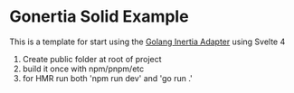 # Gonertia Solid Example

This is a template for start using the [Golang Inertia Adapter](https://github.com/romsar/gonertia) using Svelte 4

1. Create public folder at root of project
2. build it once with npm/pnpm/etc
3. for HMR run both 'npm run dev' and 'go run .'
